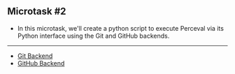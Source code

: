 ## Microtask #2

- In this microtask, we'll create a python script to execute Perceval via its Python interface using the Git and GitHub backends. 

<hr>

- [ Git Backend ](./Perceval_Git_Backend.ipynb)
- [ GitHub Backend ](./Perceval_GitHub_Backend.ipynb)